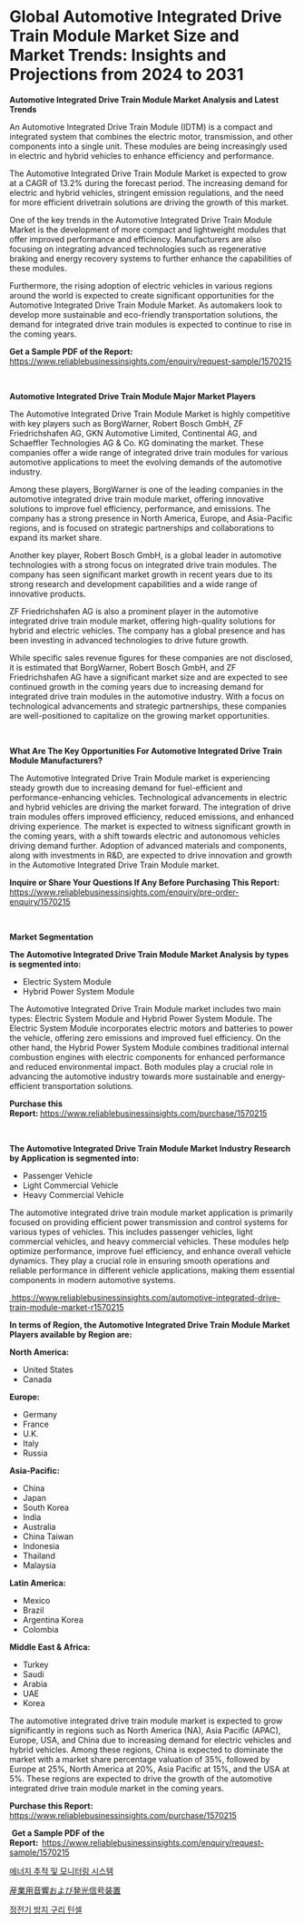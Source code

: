 <p><h1>Global Automotive Integrated Drive Train Module Market Size and Market Trends: Insights and Projections from 2024 to 2031</h1></p><p><strong>Automotive Integrated Drive Train Module Market Analysis and Latest Trends</strong></p>
<p><p>An Automotive Integrated Drive Train Module (IDTM) is a compact and integrated system that combines the electric motor, transmission, and other components into a single unit. These modules are being increasingly used in electric and hybrid vehicles to enhance efficiency and performance.</p><p>The Automotive Integrated Drive Train Module Market is expected to grow at a CAGR of 13.2% during the forecast period. The increasing demand for electric and hybrid vehicles, stringent emission regulations, and the need for more efficient drivetrain solutions are driving the growth of this market.</p><p>One of the key trends in the Automotive Integrated Drive Train Module Market is the development of more compact and lightweight modules that offer improved performance and efficiency. Manufacturers are also focusing on integrating advanced technologies such as regenerative braking and energy recovery systems to further enhance the capabilities of these modules.</p><p>Furthermore, the rising adoption of electric vehicles in various regions around the world is expected to create significant opportunities for the Automotive Integrated Drive Train Module Market. As automakers look to develop more sustainable and eco-friendly transportation solutions, the demand for integrated drive train modules is expected to continue to rise in the coming years.</p></p>
<p><strong>Get a Sample PDF of the Report:&nbsp;</strong> <a href="https://www.reliablebusinessinsights.com/enquiry/request-sample/1570215">https://www.reliablebusinessinsights.com/enquiry/request-sample/1570215</a></p>
<p>&nbsp;</p>
<p><strong>Automotive Integrated Drive Train Module Major Market Players</strong></p>
<p><p>The Automotive Integrated Drive Train Module Market is highly competitive with key players such as BorgWarner, Robert Bosch GmbH, ZF Friedrichshafen AG, GKN Automotive Limited, Continental AG, and Schaeffler Technologies AG & Co. KG dominating the market. These companies offer a wide range of integrated drive train modules for various automotive applications to meet the evolving demands of the automotive industry.</p><p>Among these players, BorgWarner is one of the leading companies in the automotive integrated drive train module market, offering innovative solutions to improve fuel efficiency, performance, and emissions. The company has a strong presence in North America, Europe, and Asia-Pacific regions, and is focused on strategic partnerships and collaborations to expand its market share.</p><p>Another key player, Robert Bosch GmbH, is a global leader in automotive technologies with a strong focus on integrated drive train modules. The company has seen significant market growth in recent years due to its strong research and development capabilities and a wide range of innovative products.</p><p>ZF Friedrichshafen AG is also a prominent player in the automotive integrated drive train module market, offering high-quality solutions for hybrid and electric vehicles. The company has a global presence and has been investing in advanced technologies to drive future growth.</p><p>While specific sales revenue figures for these companies are not disclosed, it is estimated that BorgWarner, Robert Bosch GmbH, and ZF Friedrichshafen AG have a significant market size and are expected to see continued growth in the coming years due to increasing demand for integrated drive train modules in the automotive industry. With a focus on technological advancements and strategic partnerships, these companies are well-positioned to capitalize on the growing market opportunities.</p></p>
<p>&nbsp;</p>
<p><strong>What Are The Key Opportunities For Automotive Integrated Drive Train Module Manufacturers?</strong></p>
<p><p>The Automotive Integrated Drive Train Module market is experiencing steady growth due to increasing demand for fuel-efficient and performance-enhancing vehicles. Technological advancements in electric and hybrid vehicles are driving the market forward. The integration of drive train modules offers improved efficiency, reduced emissions, and enhanced driving experience. The market is expected to witness significant growth in the coming years, with a shift towards electric and autonomous vehicles driving demand further. Adoption of advanced materials and components, along with investments in R&D, are expected to drive innovation and growth in the Automotive Integrated Drive Train Module market.</p></p>
<p><strong>Inquire or Share Your Questions If Any Before Purchasing This Report:</strong> <a href="https://www.reliablebusinessinsights.com/enquiry/pre-order-enquiry/1570215">https://www.reliablebusinessinsights.com/enquiry/pre-order-enquiry/1570215</a></p>
<p>&nbsp;</p>
<p><strong>Market Segmentation</strong></p>
<p><strong>The Automotive Integrated Drive Train Module Market Analysis by types is segmented into:</strong></p>
<p><ul><li>Electric System Module</li><li>Hybrid Power System Module</li></ul></p>
<p><p>The Automotive Integrated Drive Train Module market includes two main types: Electric System Module and Hybrid Power System Module. The Electric System Module incorporates electric motors and batteries to power the vehicle, offering zero emissions and improved fuel efficiency. On the other hand, the Hybrid Power System Module combines traditional internal combustion engines with electric components for enhanced performance and reduced environmental impact. Both modules play a crucial role in advancing the automotive industry towards more sustainable and energy-efficient transportation solutions.</p></p>
<p><strong>Purchase this Report:&nbsp;</strong><a href="https://www.reliablebusinessinsights.com/purchase/1570215">https://www.reliablebusinessinsights.com/purchase/1570215</a></p>
<p>&nbsp;</p>
<p><strong>The Automotive Integrated Drive Train Module Market Industry Research by Application is segmented into:</strong></p>
<p><ul><li>Passenger Vehicle</li><li>Light Commercial Vehicle</li><li>Heavy Commercial Vehicle</li></ul></p>
<p><p>The automotive integrated drive train module market application is primarily focused on providing efficient power transmission and control systems for various types of vehicles. This includes passenger vehicles, light commercial vehicles, and heavy commercial vehicles. These modules help optimize performance, improve fuel efficiency, and enhance overall vehicle dynamics. They play a crucial role in ensuring smooth operations and reliable performance in different vehicle applications, making them essential components in modern automotive systems.</p></p>
<p><a href="https://www.reliablebusinessinsights.com/automotive-integrated-drive-train-module-market-r1570215">&nbsp;https://www.reliablebusinessinsights.com/automotive-integrated-drive-train-module-market-r1570215</a></p>
<p><strong>In terms of Region, the Automotive Integrated Drive Train Module Market Players available by Region are:</strong></p>
<p>
    <p> <strong> North America: </strong>
        <ul>
            <li>United States</li>
            <li>Canada</li>
        </ul>
        </p> 
    <p> <strong> Europe: </strong>
        <ul>
            <li>Germany</li>
            <li>France</li>
            <li>U.K.</li>
            <li>Italy</li>
            <li>Russia</li>
        </ul>
        </p> 
    <p> <strong> Asia-Pacific: </strong>
        <ul>
            <li>China</li>
            <li>Japan</li>
            <li>South Korea</li>
            <li>India</li>
            <li>Australia</li>
            <li>China Taiwan</li>
            <li>Indonesia</li>
            <li>Thailand</li>
            <li>Malaysia</li>
        </ul>
        </p> 
    <p> <strong> Latin America: </strong>
        <ul>
            <li>Mexico</li>
            <li>Brazil</li>
            <li>Argentina Korea</li>
            <li>Colombia</li>
        </ul>
        </p> 
    <p> <strong> Middle East & Africa: </strong>
        <ul>
            <li>Turkey</li>
            <li>Saudi</li>
            <li>Arabia</li>
            <li>UAE</li>
            <li>Korea</li>
        </ul>
    </p>
    </p>
<p><p>The automotive integrated drive train module market is expected to grow significantly in regions such as North America (NA), Asia Pacific (APAC), Europe, USA, and China due to increasing demand for electric vehicles and hybrid vehicles. Among these regions, China is expected to dominate the market with a market share percentage valuation of 35%, followed by Europe at 25%, North America at 20%, Asia Pacific at 15%, and the USA at 5%. These regions are expected to drive the growth of the automotive integrated drive train module market in the coming years.</p></p>
<p><strong>Purchase this Report: </strong><a href="https://www.reliablebusinessinsights.com/purchase/1570215">https://www.reliablebusinessinsights.com/purchase/1570215</a></p>
<p>&nbsp;<strong>Get a Sample PDF of the Report:&nbsp;&nbsp;</strong><a href="https://www.reliablebusinessinsights.com/enquiry/request-sample/1570215">https://www.reliablebusinessinsights.com/enquiry/request-sample/1570215</a></p>
<p><strong></strong></p>
<p><p><a href="https://medium.com/@earnesteidenreichja/%EC%97%90%EB%84%88%EC%A7%80-%EC%B6%94%EC%A0%81-%EB%B0%8F-%EB%AA%A8%EB%8B%88%ED%84%B0%EB%A7%81-%EC%8B%9C%EC%8A%A4%ED%85%9C-%EC%8B%9C%EC%9E%A5-%EC%9D%B8%EC%82%AC%EC%9D%B4%ED%8A%B8-%EC%8B%9C%EC%9E%A5-%EB%8F%99%ED%96%A5-%EC%84%B1%EC%9E%A5-2024%EB%85%84%EB%B6%80%ED%84%B0-2031%EB%85%84%EA%B9%8C%EC%A7%80-%EC%98%88%EC%B8%A1%EB%90%A8-06742b015804">에너지 추적 및 모니터링 시스템</a></p><p><a href="https://medium.com/@jordymiller39/%E7%94%A3%E6%A5%AD%E7%94%A8%E9%9F%B3%E9%9F%BF%E3%81%8A%E3%82%88%E3%81%B3%E5%85%89%E4%BF%A1%E5%8F%B7%E3%83%87%E3%83%90%E3%82%A4%E3%82%B9%E3%81%AE%E5%B8%82%E5%A0%B4%E5%B1%95%E6%9C%9B-%E6%A5%AD%E7%95%8C%E6%A6%82%E8%A6%81%E3%81%A8%E4%BA%88%E6%B8%AC-2024%E5%B9%B4%E3%81%8B%E3%82%892031%E5%B9%B4%E3%81%BE%E3%81%A7-402d19c5334e">産業用音響および発光信号装置</a></p><p><a href="https://medium.com/@jordanilliamson678678_12326/2024-2031%EB%85%84-%EA%B8%B0%EA%B0%84%EC%9D%84-%EB%8C%80%EC%83%81%EC%9C%BC%EB%A1%9C-%EC%98%88%EC%B8%A1%EB%90%9C-%EC%95%88%ED%8B%B0-%EC%8A%A4%ED%83%9C%ED%8B%B1-%EA%B5%AC%EB%A6%AC-%ED%83%84%EC%A0%A4-%EC%8B%9C%EC%9E%A5-%EB%8F%99%ED%96%A5-%EB%B0%8F-%EC%8B%9C%EC%9E%A5-%EB%B6%84%EC%84%9D-c9a15a66bb95">정전기 방지 구리 틴셀</a></p></p>